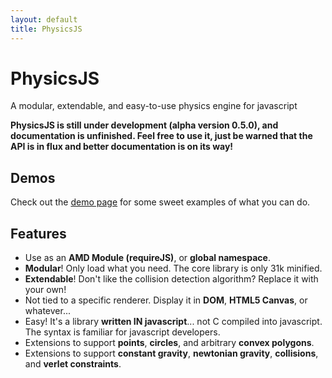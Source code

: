 ```yaml
---
layout: default
title: PhysicsJS
---
```


# Physics<span class="js">JS</span>

<div class="center">A modular, extendable, and easy-to-use physics engine for javascript</div>

<canvas id="intro-viewport" width="0" height="300">
</canvas>

**PhysicsJS is still under development (alpha version 0.5.0), and documentation
is unfinished. Feel free to use it, just be warned that the API is in flux and better
documentation is on its way!**


## Demos

Check out the [demo page][demos] for some sweet examples of what you can do.


## Features

* Use as an **AMD Module (requireJS)**, or **global namespace**.
* **Modular**! Only load what you need. The core library is only 31k minified.
* **Extendable**! Don't like the collision detection algorithm? Replace it with your own!
* Not tied to a specific renderer. Display it in **DOM**, **HTML5 Canvas**, or whatever...
* Easy! It's a library **written IN javascript**... not C compiled into javascript.
  The syntax is familiar for javascript developers.
* Extensions to support **points**, **circles**, and arbitrary **convex polygons**.
* Extensions to support **constant gravity**, **newtonian gravity**, **collisions**,
  and **verlet constraints**.

[demos]: /examples


<script>require(['homepage-demo']);</script>